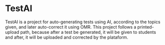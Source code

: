 # TestAI
TestAI is a project for auto-generating tests using AI, according to the topics given, and later auto-correct it using OMR. This project follows a printed-upload path, because after a test be generated, it will be given to students and after, it will be uploaded and corrected by the plataform.
